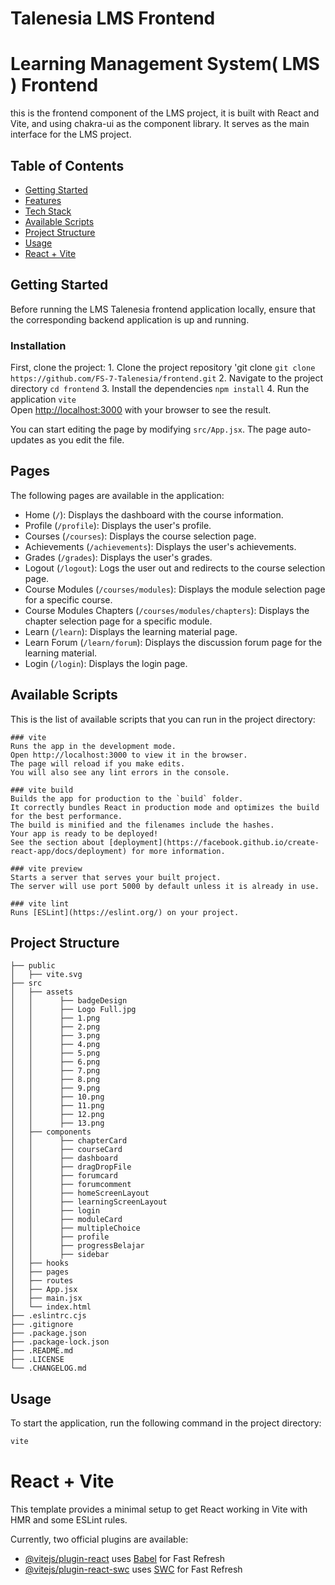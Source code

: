 # Talenesia LMS Frontend

# Learning Management System( LMS ) Frontend

this is the frontend component of the LMS project, it is built with React and Vite, and using chakra-ui as the component library. It serves as the main interface for the LMS project.

## Table of Contents
- [Getting Started](#getting-started)
- [Features](#features)
- [Tech Stack](#tech-stack)
- [Available Scripts](#available-scripts)
- [Project Structure](#project-structure)
- [Usage](#usage)
- [React + Vite](#react-vite)

## Getting Started
Before running the LMS Talenesia frontend application locally, ensure that the corresponding backend application is up and running.

### Installation
 First, clone the project:
    1. Clone the project repository 'git clone `git clone https://github.com/FS-7-Talenesia/frontend.git`
    2. Navigate to the project directory `cd frontend`
    3. Install the dependencies `npm install`
    4. Run the application `vite`    
Open [http://localhost:3000](http://localhost:3000) with your browser to see the result.

You can start editing the page by modifying `src/App.jsx`. The page auto-updates as you edit the file.

## Pages
The following pages are available in the application:

- Home (`/`): Displays the dashboard with the course information.
- Profile (`/profile`): Displays the user's profile.
- Courses (`/courses`): Displays the course selection page.
- Achievements (`/achievements`): Displays the user's achievements.
- Grades (`/grades`): Displays the user's grades.
- Logout (`/logout`): Logs the user out and redirects to the course selection page.
- Course Modules (`/courses/modules`): Displays the module selection page for a specific course.
- Course Modules Chapters (`/courses/modules/chapters`): Displays the chapter selection page for a specific module.
- Learn (`/learn`): Displays the learning material page.
- Learn Forum (`/learn/forum`): Displays the discussion forum page for the learning material.
- Login (`/login`): Displays the login page.

## Available Scripts
 This is the list of available scripts that you can run in the project directory:

    ### vite
    Runs the app in the development mode.   
    Open http://localhost:3000 to view it in the browser.
    The page will reload if you make edits.
    You will also see any lint errors in the console.

    ### vite build
    Builds the app for production to the `build` folder.
    It correctly bundles React in production mode and optimizes the build for the best performance.
    The build is minified and the filenames include the hashes.
    Your app is ready to be deployed!
    See the section about [deployment](https://facebook.github.io/create-react-app/docs/deployment) for more information.

    ### vite preview  
    Starts a server that serves your built project.
    The server will use port 5000 by default unless it is already in use.

    ### vite lint
    Runs [ESLint](https://eslint.org/) on your project.


## Project Structure

```
├── public  
│   ├── vite.svg
├── src
│   ├── assets
│   │      ├── badgeDesign
│   │      ├── Logo Full.jpg
│   │      ├── 1.png
│   │      ├── 2.png
│   │      ├── 3.png 
│   │      ├── 4.png
│   │      ├── 5.png
│   │      ├── 6.png
│   │      ├── 7.png
│   │      ├── 8.png
│   │      ├── 9.png
│   │      ├── 10.png
│   │      ├── 11.png
│   │      ├── 12.png
│   │      ├── 13.png
│   ├── components
│   │      ├── chapterCard
│   │      ├── courseCard
│   │      ├── dashboard
│   │      ├── dragDropFile
│   │      ├── forumcard
│   │      ├── forumcomment
│   │      ├── homeScreenLayout
│   │      ├── learningScreenLayout
│   │      ├── login
│   │      ├── moduleCard
│   │      ├── multipleChoice
│   │      ├── profile
│   │      ├── progressBelajar
│   │      ├── sidebar
│   ├── hooks
│   ├── pages
│   ├── routes
│   ├── App.jsx
│   ├── main.jsx
│   └── index.html
├── .eslintrc.cjs 
├── .gitignore
├── .package.json
├── .package-lock.json
├── .README.md
├── .LICENSE
└── .CHANGELOG.md
```

## Usage
To start the application, run the following command in the project directory:

```bash
vite
```

# React + Vite


This template provides a minimal setup to get React working in Vite with HMR and some ESLint rules.

Currently, two official plugins are available:

- [@vitejs/plugin-react](https://github.com/vitejs/vite-plugin-react/blob/main/packages/plugin-react/README.md) uses [Babel](https://babeljs.io/) for Fast Refresh
- [@vitejs/plugin-react-swc](https://github.com/vitejs/vite-plugin-react-swc) uses [SWC](https://swc.rs/) for Fast Refresh
